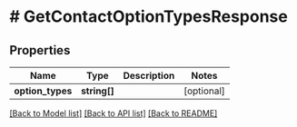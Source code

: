 # # GetContactOptionTypesResponse

## Properties

Name | Type | Description | Notes
------------ | ------------- | ------------- | -------------
**option_types** | **string[]** |  | [optional]

[[Back to Model list]](../../README.md#models) [[Back to API list]](../../README.md#endpoints) [[Back to README]](../../README.md)
